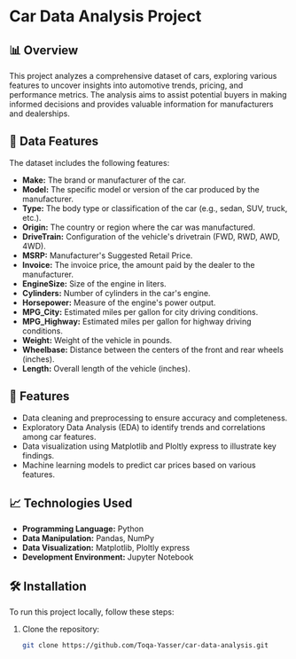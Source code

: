# Car Data Analysis Project

## 📊 Overview
This project analyzes a comprehensive dataset of cars, exploring various features to uncover insights into automotive trends, pricing, and performance metrics. The analysis aims to assist potential buyers in making informed decisions and provides valuable information for manufacturers and dealerships.

## 🚗 Data Features
The dataset includes the following features:

- **Make:** The brand or manufacturer of the car.
- **Model:** The specific model or version of the car produced by the manufacturer.
- **Type:** The body type or classification of the car (e.g., sedan, SUV, truck, etc.).
- **Origin:** The country or region where the car was manufactured.
- **DriveTrain:** Configuration of the vehicle's drivetrain (FWD, RWD, AWD, 4WD).
- **MSRP:** Manufacturer's Suggested Retail Price.
- **Invoice:** The invoice price, the amount paid by the dealer to the manufacturer.
- **EngineSize:** Size of the engine in liters.
- **Cylinders:** Number of cylinders in the car's engine.
- **Horsepower:** Measure of the engine's power output.
- **MPG_City:** Estimated miles per gallon for city driving conditions.
- **MPG_Highway:** Estimated miles per gallon for highway driving conditions.
- **Weight:** Weight of the vehicle in pounds.
- **Wheelbase:** Distance between the centers of the front and rear wheels (inches).
- **Length:** Overall length of the vehicle (inches).

## 🚀 Features
- Data cleaning and preprocessing to ensure accuracy and completeness.
- Exploratory Data Analysis (EDA) to identify trends and correlations among car features.
- Data visualization using Matplotlib and Ploltly express to illustrate key findings.
- Machine learning models to predict car prices based on various features.

## 📈 Technologies Used
- **Programming Language:** Python
- **Data Manipulation:** Pandas, NumPy
- **Data Visualization:** Matplotlib, Ploltly express
- **Development Environment:** Jupyter Notebook

## 🛠 Installation
To run this project locally, follow these steps:

1. Clone the repository:
   ```bash
   git clone https://github.com/Toqa-Yasser/car-data-analysis.git
